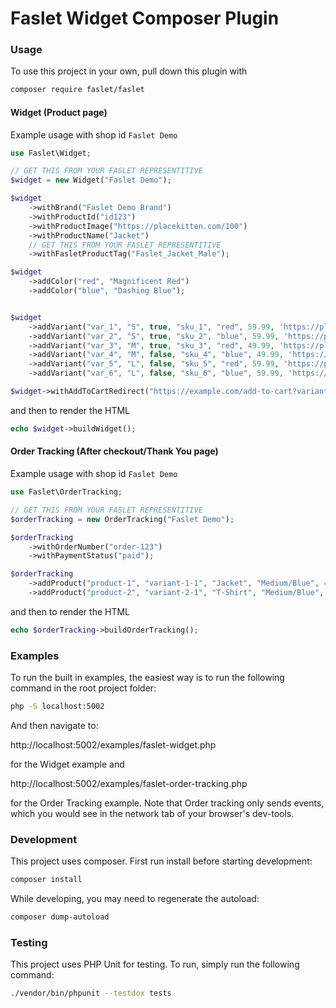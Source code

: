 # Faslet Widget Composer Plugin

### Usage
To use this project in your own, pull down this plugin with 
```bash
composer require faslet/faslet
```

#### Widget (Product page)

Example usage with shop id `Faslet Demo`
```php
use Faslet\Widget;

// GET THIS FROM YOUR FASLET REPRESENTITIVE
$widget = new Widget("Faslet Demo");

$widget
    ->withBrand("Faslet Demo Brand")
    ->withProductId("id123")
    ->withProductImage("https://placekitten.com/100")
    ->withProductName("Jacket")
    // GET THIS FROM YOUR FASLET REPRESENTITIVE
    ->withFasletProductTag("Faslet_Jacket_Male");

$widget
    ->addColor("red", "Magnificent Red")
    ->addColor("blue", "Dashing Blue");


$widget
    ->addVariant("var_1", "S", true, "sku_1", "red", 59.99, 'https://placekitten.com')
    ->addVariant("var_2", "S", true, "sku_2", "blue", 59.99, 'https://placekitten.com')
    ->addVariant("var_3", "M", true, "sku_3", "red", 49.99, 'https://placekitten.com')
    ->addVariant("var_4", "M", false, "sku_4", "blue", 49.99, 'https://placekitten.com')
    ->addVariant("var_5", "L", false, "sku_5", "red", 59.99, 'https://placekitten.com')
    ->addVariant("var_6", "L", false, "sku_6", "blue", 59.99, 'https://placekitten.com');

$widget->withAddToCartRedirect("https://example.com/add-to-cart?variantId=%id%", "%id%");
```
and then to render the HTML
```php
echo $widget->buildWidget();
```

#### Order Tracking (After checkout/Thank You page)
Example usage with shop id `Faslet Demo`
```php
use Faslet\OrderTracking;

// GET THIS FROM YOUR FASLET REPRESENTITIVE
$orderTracking = new OrderTracking("Faslet Demo");

$orderTracking
    ->withOrderNumber("order-123")
    ->withPaymentStatus("paid");

$orderTracking
    ->addProduct("product-1", "variant-1-1", "Jacket", "Medium/Blue", 400, 2, "sku1")
    ->addProduct("product-2", "variant-2-1", "T-Shirt", "Medium/Blue", 100, 1, "sku2");
```

and then to render the HTML
```php
echo $orderTracking->buildOrderTracking();
```

### Examples

To run the built in examples, the easiest way is to run the following command in the root project folder:

```bash
php -S localhost:5002
```

And then navigate to:

http://localhost:5002/examples/faslet-widget.php

for the Widget example and

http://localhost:5002/examples/faslet-order-tracking.php

for the Order Tracking example. Note that Order tracking only sends events, which you would see in the network tab of your browser's dev-tools.


### Development

This project uses composer. First run install before starting development:

```bash
composer install
```

While developing, you may need to regenerate the autoload:
```bash
composer dump-autoload
```

### Testing

This project uses PHP  Unit for testing. To run, simply run the following command:
```bash
./vendor/bin/phpunit --testdox tests
```
